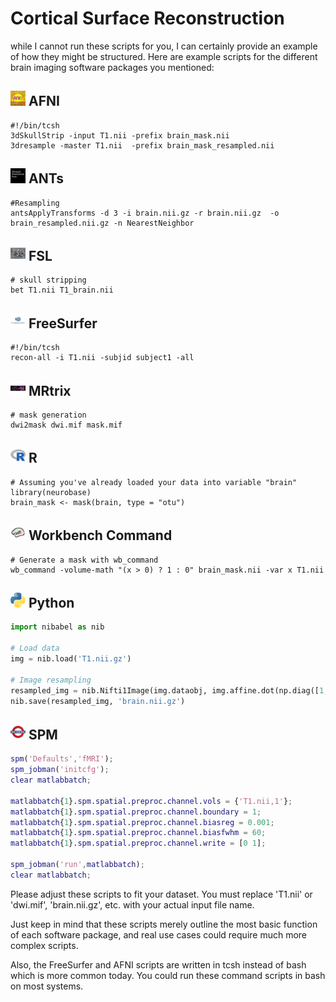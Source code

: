 # Cortical Surface Reconstruction

while I cannot run these scripts for you, I can certainly provide an example of how they might be structured. Here are example scripts for the different brain imaging software packages you mentioned:

## <img src="../icons/afni.png" height="24px" /> AFNI

```
#!/bin/tcsh
3dSkullStrip -input T1.nii -prefix brain_mask.nii
3dresample -master T1.nii  -prefix brain_mask_resampled.nii
```

## <img src="../icons/ants.png" height="24px" /> ANTs

```
#Resampling
antsApplyTransforms -d 3 -i brain.nii.gz -r brain.nii.gz  -o brain_resampled.nii.gz -n NearestNeighbor
```

## <img src="../icons/fsl.png" height="24px" /> FSL

```
# skull stripping 
bet T1.nii T1_brain.nii
```

## <img src="../icons/freesurfer.png" height="24px" /> FreeSurfer

```
#!/bin/tcsh
recon-all -i T1.nii -subjid subject1 -all
```

## <img src="../icons/mrtrix.png" height="24px" /> MRtrix

```
# mask generation
dwi2mask dwi.mif mask.mif
```

## <img src="../icons/r.png" height="24px" /> R

```
# Assuming you've already loaded your data into variable "brain"
library(neurobase)
brain_mask <- mask(brain, type = "otu")
```

## <img src="../icons/workbench_command.png" height="24px" /> Workbench Command

```
# Generate a mask with wb_command 
wb_command -volume-math "(x > 0) ? 1 : 0" brain_mask.nii -var x T1.nii
```

## <img src="../icons/python.png" height="24px" /> Python

```python
import nibabel as nib

# Load data
img = nib.load('T1.nii.gz')

# Image resampling
resampled_img = nib.Nifti1Image(img.dataobj, img.affine.dot(np.diag([1, 2, 3, 1])))
nib.save(resampled_img, 'brain.nii.gz')
```

## <img src="../icons/spm.png" height="24px" /> SPM

```MATLAB
spm('Defaults','fMRI');
spm_jobman('initcfg');
clear matlabbatch;

matlabbatch{1}.spm.spatial.preproc.channel.vols = {'T1.nii,1'};
matlabbatch{1}.spm.spatial.preproc.channel.boundary = 1;
matlabbatch{1}.spm.spatial.preproc.channel.biasreg = 0.001;
matlabbatch{1}.spm.spatial.preproc.channel.biasfwhm = 60;
matlabbatch{1}.spm.spatial.preproc.channel.write = [0 1];

spm_jobman('run',matlabbatch);
clear matlabbatch;
```

Please adjust these scripts to fit your dataset. You must replace 'T1.nii' or 'dwi.mif', 'brain.nii.gz', etc. with your actual input file name.

Just keep in mind that these scripts merely outline the most basic function of each software package, and real use cases could require much more complex scripts.

Also, the FreeSurfer and AFNI scripts are written in tcsh instead of bash which is more common today. You could run these command scripts in bash on most systems.